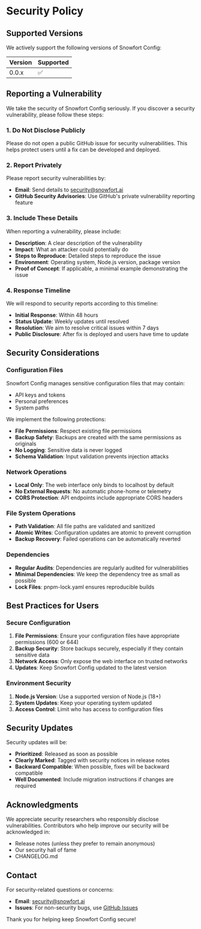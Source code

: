 # Security Policy

## Supported Versions

We actively support the following versions of Snowfort Config:

| Version | Supported          |
| ------- | ------------------ |
| 0.0.x   | :white_check_mark: |

## Reporting a Vulnerability

We take the security of Snowfort Config seriously. If you discover a security vulnerability, please follow these steps:

### 1. Do Not Disclose Publicly

Please do not open a public GitHub issue for security vulnerabilities. This helps protect users until a fix can be developed and deployed.

### 2. Report Privately

Please report security vulnerabilities by:

- **Email**: Send details to [security@snowfort.ai](mailto:security@snowfort.ai)
- **GitHub Security Advisories**: Use GitHub's private vulnerability reporting feature

### 3. Include These Details

When reporting a vulnerability, please include:

- **Description**: A clear description of the vulnerability
- **Impact**: What an attacker could potentially do
- **Steps to Reproduce**: Detailed steps to reproduce the issue
- **Environment**: Operating system, Node.js version, package version
- **Proof of Concept**: If applicable, a minimal example demonstrating the issue

### 4. Response Timeline

We will respond to security reports according to this timeline:

- **Initial Response**: Within 48 hours
- **Status Update**: Weekly updates until resolved
- **Resolution**: We aim to resolve critical issues within 7 days
- **Public Disclosure**: After fix is deployed and users have time to update

## Security Considerations

### Configuration Files

Snowfort Config manages sensitive configuration files that may contain:

- API keys and tokens
- Personal preferences
- System paths

We implement the following protections:

- **File Permissions**: Respect existing file permissions
- **Backup Safety**: Backups are created with the same permissions as originals
- **No Logging**: Sensitive data is never logged
- **Schema Validation**: Input validation prevents injection attacks

### Network Operations

- **Local Only**: The web interface only binds to localhost by default
- **No External Requests**: No automatic phone-home or telemetry
- **CORS Protection**: API endpoints include appropriate CORS headers

### File System Operations

- **Path Validation**: All file paths are validated and sanitized
- **Atomic Writes**: Configuration updates are atomic to prevent corruption
- **Backup Recovery**: Failed operations can be automatically reverted

### Dependencies

- **Regular Audits**: Dependencies are regularly audited for vulnerabilities
- **Minimal Dependencies**: We keep the dependency tree as small as possible
- **Lock Files**: pnpm-lock.yaml ensures reproducible builds

## Best Practices for Users

### Secure Configuration

1. **File Permissions**: Ensure your configuration files have appropriate permissions (600 or 644)
2. **Backup Security**: Store backups securely, especially if they contain sensitive data
3. **Network Access**: Only expose the web interface on trusted networks
4. **Updates**: Keep Snowfort Config updated to the latest version

### Environment Security

1. **Node.js Version**: Use a supported version of Node.js (18+)
2. **System Updates**: Keep your operating system updated
3. **Access Control**: Limit who has access to configuration files

## Security Updates

Security updates will be:

- **Prioritized**: Released as soon as possible
- **Clearly Marked**: Tagged with security notices in release notes
- **Backward Compatible**: When possible, fixes will be backward compatible
- **Well Documented**: Include migration instructions if changes are required

## Acknowledgments

We appreciate security researchers who responsibly disclose vulnerabilities. Contributors who help improve our security will be acknowledged in:

- Release notes (unless they prefer to remain anonymous)
- Our security hall of fame
- CHANGELOG.md

## Contact

For security-related questions or concerns:

- **Email**: [security@snowfort.ai](mailto:security@snowfort.ai)
- **Issues**: For non-security bugs, use [GitHub Issues](https://github.com/snowfort-ai/config/issues)

Thank you for helping keep Snowfort Config secure!